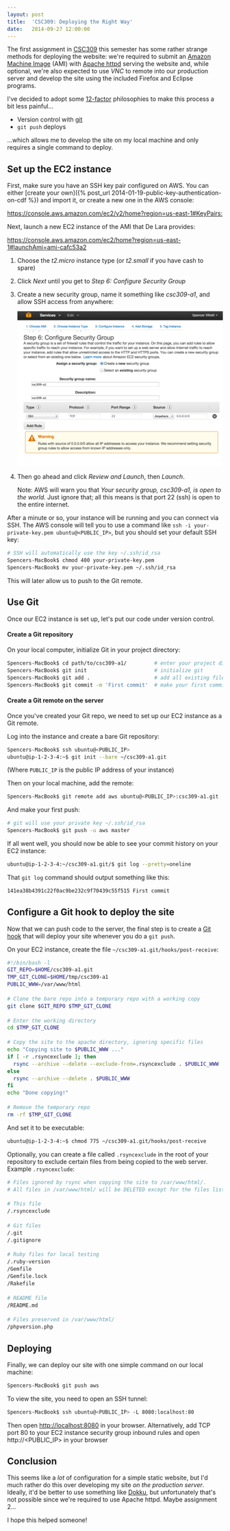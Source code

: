 ```yaml
---
layout: post
title:  'CSC309: Deploying the Right Way'
date:   2014-09-27 12:00:00
---
```


The first assignment in [CSC309][csc309] this semester has some rather strange methods for deploying the website:
we're required to submit an [Amazon Machine Image][ami] (AMI) with [Apache httpd][httpd] serving the website and, 
while optional, we're also expected to use *VNC* to remote into our production server and develop the site using
the included Firefox and Eclipse programs.

I've decided to adopt some [12-factor][] philosophies to make this process a bit less painful...

- Version control with [git][]
- `git push` deploys

...which allows me to develop the site on my local machine and only requires a single command to deploy.

## Set up the EC2 instance

First, make sure you have an SSH key pair configured on AWS. You can either
[create your own]({% post_url 2014-01-19-public-key-authentication-on-cdf %}) and import it, or create a new one in the AWS console:

<https://console.aws.amazon.com/ec2/v2/home?region=us-east-1#KeyPairs:>

Next, launch a new EC2 instance of the AMI that De Lara provides:

<https://console.aws.amazon.com/ec2/home?region=us-east-1#launchAmi=ami-cafc53a2>

1. Choose the *t2.micro* instance type (or *t2.small* if you have cash to spare)
2. Click *Next* until you get to *Step 6: Configure Security Group*
3. Create a new security group, name it something like *csc309-a1*, and allow SSH access from anywhere:

    ![Security Group](/assets/ec2-security-group.png)
  
4. Then go ahead and click *Review and Launch*, then *Launch*.

    Note: AWS will warn you that *Your security group, csc309-a1, is open to the world.*
    Just ignore that; all this means is that port 22 (ssh) is open to the entire internet.
    
After a minute or so, your instance will be running and you can connect via SSH.
The AWS console will tell you to use a command like `ssh -i your-private-key.pem ubuntu@<PUBLIC_IP>`,
but you should set your default SSH key:

```bash
# SSH will automatically use the key ~/.ssh/id_rsa
Spencers-MacBook$ chmod 400 your-private-key.pem
Spencers-MacBook$ mv your-private-key.pem ~/.ssh/id_rsa
```

This will later allow us to push to the Git remote.

## Use Git

Once our EC2 instance is set up, let's put our code under version control.

#### Create a Git repository

On your local computer, initialize Git in your project directory:

```bash
Spencers-MacBook$ cd path/to/csc309-a1/         # enter your project directory
Spencers-MacBook$ git init                      # initialize git
Spencers-MacBook$ git add .                     # add all existing files
Spencers-MacBook$ git commit -m 'First commit'  # make your first commit
```

#### Create a Git remote on the server

Once you've created your Git repo, we need to set up our EC2 instance as a Git remote.
 
Log into the instance and create a bare Git repository:

```bash
Spencers-MacBook$ ssh ubuntu@<PUBLIC_IP>
ubuntu@ip-1-2-3-4:~$ git init --bare ~/csc309-a1.git
```

(Where `PUBLIC_IP` is the public IP address of your instance)

Then on your local machine, add the remote:

```bash
Spencers-MacBook$ git remote add aws ubuntu@<PUBLIC_IP>:csc309-a1.git
```

And make your first push:

```bash
# git will use your private key ~/.ssh/id_rsa
Spencers-MacBook$ git push -u aws master
```

If all went well, you should now be able to see your commit history on your EC2 instance:

```bash
ubuntu@ip-1-2-3-4:~/csc309-a1.git/$ git log --pretty=oneline
```

That `git log` command should output something like this:

```bash
141ea38b4391c22f0ac9be232c9f70439c55f515 First commit
```

## Configure a Git hook to deploy the site

Now that we can push code to the server, the final step is to create a 
[Git hook](http://git-scm.com/book/en/Customizing-Git-Git-Hooks) that will deploy your site
whenever you do a `git push`.

On your EC2 instance, create the file `~/csc309-a1.git/hooks/post-receive`:

```bash
#!/bin/bash -l
GIT_REPO=$HOME/csc309-a1.git
TMP_GIT_CLONE=$HOME/tmp/csc309-a1
PUBLIC_WWW=/var/www/html

# Clone the bare repo into a temporary repo with a working copy
git clone $GIT_REPO $TMP_GIT_CLONE

# Enter the working directory
cd $TMP_GIT_CLONE

# Copy the site to the apache directory, ignoring specific files
echo "Copying site to $PUBLIC_WWW ..."
if [ -r .rsyncexclude ]; then
  rsync --archive --delete --exclude-from=.rsyncexclude . $PUBLIC_WWW
else
  rsync --archive --delete . $PUBLIC_WWW
fi
echo "Done copying!"

# Remove the temporary repo
rm -rf $TMP_GIT_CLONE
```

And set it to be executable:

```bash
ubuntu@ip-1-2-3-4:~$ chmod 775 ~/csc309-a1.git/hooks/post-receive
```

Optionally, you can create a file called `.rsyncexclude` in the root of your repository to exclude certain files 
from being copied to the web server. Example `.rsyncexclude`:

```bash
# Files ignored by rsync when copying the site to /var/www/html/.
# All files in /var/www/html/ will be DELETED except for the files listed below.

# This file
/.rsyncexclude

# Git files
/.git
/.gitignore

# Ruby files for local testing
/.ruby-version
/Gemfile
/Gemfile.lock
/Rakefile

# README file
/README.md

# Files preserved in /var/www/html/
/phpversion.php
```

## Deploying

Finally, we can deploy our site with one simple command on our local machine:

```bash
Spencers-MacBook$ git push aws
```

To view the site, you need to open an SSH tunnel:

```bash
Spencers-MacBook$ ssh ubuntu@<PUBLIC_IP> -L 8080:localhost:80
```

Then open <http://localhost:8080> in your browser. Alternatively, add TCP port 80 to your EC2 instance 
security group inbound rules and open http://\<PUBLIC_IP\> in your browser

## Conclusion

This seems like a *lot* of configuration for a simple static website, but I'd much rather do this over
developing my site *on the production server*. Ideally, it'd be better to use something like [Dokku][dokku],
but unfortunately that's not possible since we're required to use Apache httpd. Maybe assignment 2...

I hope this helped someone!

[csc309]:    http://cssu.cdf.toronto.edu/w/index.php/CSC309
[ami]:       http://en.wikipedia.org/wiki/Amazon_Machine_Image
[httpd]:     http://httpd.apache.org/
[12-factor]: http://12factor.net/
[git]:       http://git-scm.com/
[dokku]:     https://github.com/progrium/dokku
